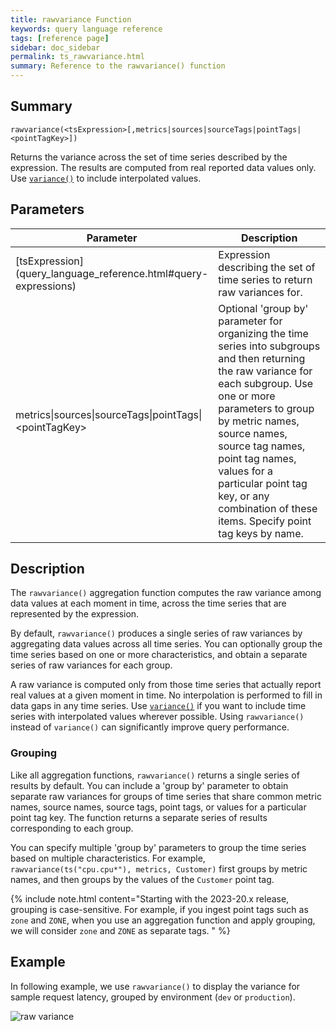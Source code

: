 ```yaml
---
title: rawvariance Function
keywords: query language reference
tags: [reference page]
sidebar: doc_sidebar
permalink: ts_rawvariance.html
summary: Reference to the rawvariance() function
---
```

## Summary
```
rawvariance(<tsExpression>[,metrics|sources|sourceTags|pointTags|<pointTagKey>])
```

Returns the variance across the set of time series described by the expression. The results are computed from real reported data values only. 
Use [`variance()`](ts_variance.html) to include interpolated values.

## Parameters

<table>
<tbody>
<thead>
<tr><th width="30%">Parameter</th><th width="70%">Description</th></tr>
</thead>
<tr>
<td markdown="span"> [tsExpression](query_language_reference.html#query-expressions)</td>
<td>Expression describing the set of time series to return raw variances for. </td></tr>
<tr>
<td>metrics&vert;sources&vert;sourceTags&vert;pointTags&vert;&lt;pointTagKey&gt;</td>
<td>Optional 'group by' parameter for organizing the time series into subgroups and then returning the raw variance for each subgroup.
Use one or more parameters to group by metric names, source names, source tag names, point tag names, values for a particular point tag key, or any combination of these items. Specify point tag keys by name.</td>
</tr>
</tbody>
</table>


## Description

The `rawvariance()` aggregation function computes the raw variance among data values at each moment in time, across the time series that are represented by the expression.  

By default, `rawvariance()` produces a single series of raw variances by aggregating data values across all time series. You can optionally group the time series based on one or more characteristics, and obtain a separate series of raw variances for each group.

A raw variance is computed only from those time series that actually report real values at a given moment in time. 
No interpolation is performed to fill in data gaps in any time series.
Use [`variance()`](ts_variance.html) if you want to include time series with interpolated values wherever possible. Using `rawvariance()` instead of `variance()` can significantly improve query performance. 

### Grouping

Like all aggregation functions, `rawvariance()` returns a single series of results by default.  You can include a 'group by' parameter to obtain separate raw variances for groups of time series that share common metric names, source names, source tags, point tags, or values for a particular point tag key. 
The function returns a separate series of results corresponding to each group.

You can specify multiple 'group by' parameters to group the time series based on multiple characteristics. For example, `rawvariance(ts("cpu.cpu*"), metrics, Customer)` first groups by metric names, and then groups by the values of the `Customer` point tag.


{% include note.html content="Starting with the 2023-20.x release, grouping is case-sensitive. For example, if you ingest point tags such as `zone` and `ZONE`, when you use an aggregation function and apply grouping, we will consider `zone` and `ZONE` as separate tags. " %}

## Example

In following example, we use `rawvariance()` to display the variance for sample request latency, grouped by environment (`dev` or `production`). 

![raw variance](images/ts_rawvariance.png)
